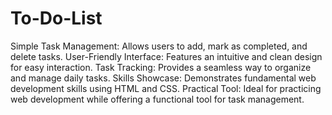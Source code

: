 # To-Do-List


Simple Task Management: Allows users to add, mark as completed, and delete tasks.
User-Friendly Interface: Features an intuitive and clean design for easy interaction.
Task Tracking: Provides a seamless way to organize and manage daily tasks.
Skills Showcase: Demonstrates fundamental web development skills using HTML and CSS.
Practical Tool: Ideal for practicing web development while offering a functional tool for task management.

